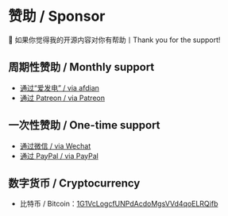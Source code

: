 # 赞助 / Sponsor
💖 如果你觉得我的开源内容对你有帮助丨Thank you for the support!

## 周期性赞助 / Monthly support

- [通过“爱发电” / via afdian](https://afdian.net/@chawyehsu)
- [通过 Patreon / via Patreon](https://patreon.com/chawyehsu)

## 一次性赞助 / One-time support

- [通过微信 / via Wechat](wechat.jpg)
- [通过 PayPal / via PayPal](https://paypal.me/suchuyi)

## 数字货币 / Cryptocurrency

- 比特币 / Bitcoin：[1G1VcLogcfUNPdAcdoMgsVVd4qoELRQifb](https://www.blockchain.com/btc/address/1G1VcLogcfUNPdAcdoMgsVVd4qoELRQifb)
